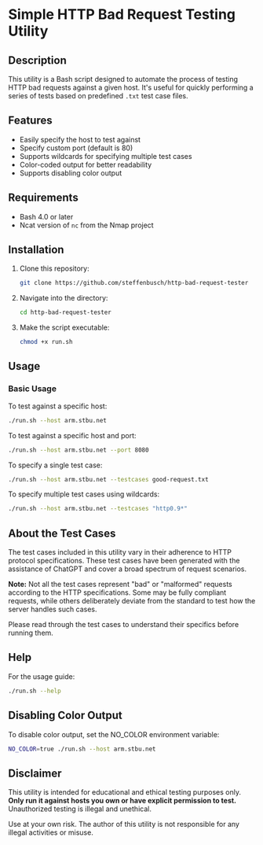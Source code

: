 # Simple HTTP Bad Request Testing Utility

## Description

This utility is a Bash script designed to automate the process of testing HTTP bad requests against a given host. It's useful for quickly performing a series of tests based on predefined `.txt` test case files.

## Features

- Easily specify the host to test against
- Specify custom port (default is 80)
- Supports wildcards for specifying multiple test cases
- Color-coded output for better readability
- Supports disabling color output

## Requirements

- Bash 4.0 or later
- Ncat version of `nc` from the Nmap project

## Installation

1. Clone this repository:

    ```bash
    git clone https://github.com/steffenbusch/http-bad-request-tester
    ```

2. Navigate into the directory:

    ```bash
    cd http-bad-request-tester
    ```

3. Make the script executable:

    ```bash
    chmod +x run.sh
    ```

## Usage

### Basic Usage

To test against a specific host:

```bash
./run.sh --host arm.stbu.net
```

To test against a specific host and port:

```bash
./run.sh --host arm.stbu.net --port 8080
```

To specify a single test case:

```bash
./run.sh --host arm.stbu.net --testcases good-request.txt
```

To specify multiple test cases using wildcards:

```bash
./run.sh --host arm.stbu.net --testcases "http0.9*"
```

## About the Test Cases

The test cases included in this utility vary in their adherence to HTTP protocol specifications. These test cases have been generated with the assistance of ChatGPT and cover a broad spectrum of request scenarios.

**Note:** Not all the test cases represent "bad" or "malformed" requests according to the HTTP specifications. Some may be fully compliant requests, while others deliberately deviate from the standard to test how the server handles such cases.

Please read through the test cases to understand their specifics before running them.

## Help

For the usage guide:

```bash
./run.sh --help
```

## Disabling Color Output

To disable color output, set the NO_COLOR environment variable:

```bash
NO_COLOR=true ./run.sh --host arm.stbu.net
```

## Disclaimer

This utility is intended for educational and ethical testing purposes only. **Only run it against hosts you own or have explicit permission to test.** Unauthorized testing is illegal and unethical.

Use at your own risk. The author of this utility is not responsible for any illegal activities or misuse.
